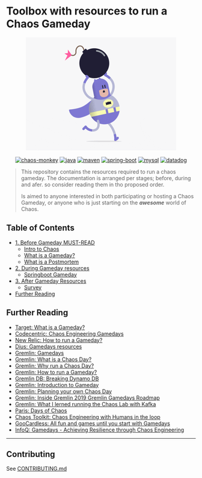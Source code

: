 # Toolbox with resources to run a Chaos Gameday

<div align="center">
  <img src="resources/images/gameday_animation.gif" width="400px" />

  [![chaos-monkey](https://img.shields.io/badge/chaosmonkey-v2.0.0-yellow.svg)](https://codecentric.github.io/chaos-monkey-spring-boot/2.0.0/)
  [![java](https://img.shields.io/badge/java-v1.8-green.svg)](https://www.oracle.com/java/technologies)
  [![maven](https://img.shields.io/badge/maven-v3.6.X-red.svg)](https://maven.apache.org/)
  [![spring-boot](https://img.shields.io/badge/springboot-v2.2.1-red.svg)](https://www.javatpoint.com/spring-boot-version)
  [![mysql](https://img.shields.io/badge/mysql-v5.7-blue.svg)](https://dev.mysql.com)
  [![datadog](https://img.shields.io/badge/datadog-v7.x-red.svg)](https://www.datadoghq.com/)
</div>

> This repository contains the resources required to run a chaos gameday. The documentation is arranged per stages; before, during and afer. so consider reading them in tho proposed order.
>
> Is aimed to anyone interested in both participating or hosting a Chaos Gameday, or anyone who is just starting on the ***awesome*** world of Chaos.


## Table of Contents
- [1. Before Gameday MUST-READ](resources/1_before/README.md "Read this first!")
    - [Intro to Chaos](resources/1_before/README.md/#Intro "Intro to Chaos")
    - [What is a Gameday?](resources/1_before/README.md/#Gamedays "What is a Gameday")
    - [What is a Postmortem](resources/1_before/README.md/#Postmortems "What is a Postmortem")
- [2. During Gameday resources](resources/2_gamedays/README.md "All our gamedays")
    - [Springboot Gameday](resources/2_gamedays/springboot/README.md "Springboot Gameday")
- [3. After Gameday Resources](resources/3_postmortem/README.md "What's next?")
    - [Survey]()
- [Further Reading](#further-reading "Useful links")


## Further Reading
- [Target: What is a Gameday?](https://tech.target.com/2019/05/09/chaos-engineering-at-Target.html)
- [Codecentric: Chaos Engineering Gamedays](https://blog.codecentric.de/en/2018/08/chaos-engineering-gameday/)
- [New Relic: How to run a Gameday?](https://blog.newrelic.com/engineering/how-to-run-a-game-day/)
- [Dius: Gamedays resources](https://dius.com.au/resources/game-day/)
- [Gremlin: Gamedays](https://www.gremlin.com/gameday/)
- [Gremlin: What is a Chaos Day?](https://www.gremlin.com/community/tutorials/planning-your-own-chaos-day/#what-is-a-chaos-day)
- [Gremlin: Why run a Chaos Day?](https://www.gremlin.com/community/tutorials/planning-your-own-chaos-day/#why-run-a-chaos-day)
- [Gremlin: How to run a Gameday?](https://www.gremlin.com/community/tutorials/how-to-run-a-gameday/)
- [Gremlin DB: Breaking Dynamo DB](https://www.gremlin.com/community/tutorials/gremlin-gameday-breaking-dynamodb/)
- [Gremlin: Introduction to Gameday](https://www.gremlin.com/community/tutorials/introduction-to-gamedays/)
- [Gremlin: Planning your own Chaos Day](https://www.gremlin.com/community/tutorials/planning-your-own-chaos-day/)
- [Gremlin: Inside Gremlin 2019 Gremlin Gamedays Roadmap](https://www.gremlin.com/community/tutorials/inside-gremlin-2019-gremlin-gamedays-roadmap/)
- [Gremlin: What I lerned running the Chaos Lab with Kafka](https://www.gremlin.com/community/tutorials/what-i-learned-running-the-chaos-lab-kafka-breaks/)
- [Paris: Days of Chaos](http://days-of-chaos.com/)
- [Chaos Toolkit: Chaos Engineering with Humans in the loop](https://medium.com/chaos-toolkit/chaos-engineering-with-humans-in-the-loop-f4854900b1eb)
- [GooCardless: All fun and games until you start with Gamedays](https://gocardless.com/blog/game-days-at-gc/)
- [InfoQ: Gamedays - Achieving Resilience through Chaos Engineering](https://www.infoq.com/presentations/gameday-chaos-engineering)


-----------
## Contributing
See [CONTRIBUTING.md](CONTRIBUTING.md)
